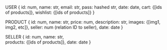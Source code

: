 USER
{
id: num,
name: str,
email: str,
pass: hashed str,
date: date,
cart: {[ids of products]},
wishlist: {[ids of products]}
}

PRODUCT
{
id: num,
name: str,
price: num,
description: str,
images: {[img1, img2, etc]},
seller: num (relation ID to seller),
date: date
}

SELLER
{
id: num,
name: str,  
 products: {[ids of products]},
date: date
}
